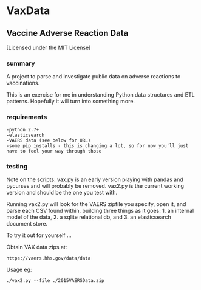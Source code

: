 


# VaxData
## Vaccine Adverse Reaction Data
[Licensed under the MIT License]

### summary

A project to parse and investigate public data on adverse reactions to vaccinations.

This is an exercise for me in understanding Python data structures and ETL patterns. Hopefully it will turn into something more.

### requirements

	-python 2.7+
	-elasticsearch
	-VAERS data (see below for URL)
	-some pip installs - this is changing a lot, so for now you'll just have to feel your way through those

### testing

Note on the scripts: vax.py is an early version playing with pandas and pycurses and will probably be removed. vax2.py is the current working version and should be the one you test with.

Running vax2.py will look for the VAERS zipfile you specify, open it, and parse each CSV found within, building three things as it goes: 1. an internal model of the data, 2. a sqlite relational db, and 3. an elasticsearch document store.

To try it out for yourself ...

Obtain VAX data zips at:

	https://vaers.hhs.gov/data/data

Usage eg:

	./vax2.py --file ./2015VAERSData.zip



